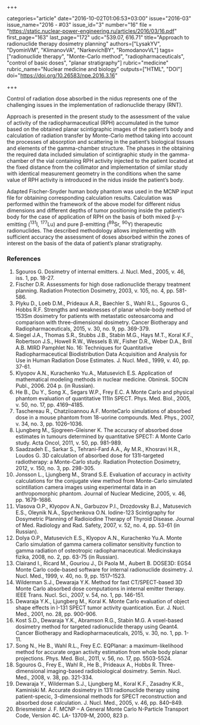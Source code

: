 +++

categories="article"
date="2016-10-02T01:06:53+03:00"
issue="2016-03"
issue_name="2016 - #03"
issue_id="3"
number="16"
file = "https://static.nuclear-power-engineering.ru/articles/2016/03/16.pdf"
first_page="163"
last_page="172"
udc="539.07, 616.71"
title="Approach to radionuclide therapy dosimetry planning"
authors=["LysakYV", "DyominVM", "KlimanovVA", "NarkevichBY", "RomodanovVL"]
tags=["radionuclide therapy", "Monte-Carlo method", "radiopharmaceuticals", "control of basic doses", "planar stratigraphy"]
rubric="medicine"
rubric_name="Nuclear medicine and biology"
outputs=["HTML", "DOI"]
doi="https://doi.org/10.26583/npe.2016.3.16"

+++

Control of radiation dose absorbed in the nidus represents one of the challenging issues in the implementation of radionuclide therapy (RNT). 

Approach is presented in the present study to the assessment of the value of activity of the radiopharmaceutical (RPH) accumulated in the tumor based on the obtained planar scintigraphic images of the patient’s body and calculation of radiation transfer by Monte-Carlo method taking into account the processes of absorption and scattering in the patient’s biological tissues and elements of the gamma-chamber structure.  The phases in the obtaining the required data included simulation of scintigraphic study in the gamma-chamber of the vial containing RPH activity injected to the patient located at the fixed distance from the collimator and implementation of similar study with identical measurement geometry in the conditions when the same value of RPH activity is introduced in the nidus inside the patient’s body. 

Adapted Fischer-Snyder human body phantom was used in the MCNP input file for obtaining corresponding calculation results. Calculation was performed within the framework of the above model for different nidus dimensions and different depths of tumor positioning inside the patient’s body for the case of application of RPH on the basis of both mixed β-γ-emitting (<sup>131</sup>I, <sup>177</sup>Lu) and pure β-emitting (<sup>89</sup>Sr, <sup>90</sup>Y) therapeutic radionuclides. The described methodology allows implementing with sufficient accuracy the assessment of doses absorbed within the zones of interest on the basis of the data of patient’s planar stratigraphy.

### References

1. Sgouros G. Dosimetry of internal emitters. J. Nucl. Med., 2005, v. 46, iss. 1, pp. 18-27.
2. Fischer D.R. Assessments for high dose radionuclide therapy treatment planning. Radiation Protection Dosimetry, 2003, v. 105, no. 4, pp. 581-586.
3. Plyku D., Loeb D.M., Prideaux A.R., Baechler S., Wahl R.L., Sgouros G., Hobbs R.F. Strengths and weaknesses of planar whole-body method of 153Sm dosimetry for patients with metastatic osteosarcoma and comparison with three-dimensional dosimetry. Cancer Biotherapy and Radiopharmaceuticals, 2015, v. 30, no. 9, pp. 369-379.
4. Siegel J.A., Thomas S.R., Stubbs J.B., Stabin M.G., Hays M.T., Koral K.F., Robertson J.S., Howell R.W., Wessels B.W., Fisher D.R., Weber D.A., Brill A.B. MIRD Pamphlet No. 16: Techniques for Quantitative Radiopharmaceutical Biodistribution Data Acquisition and Analysis for Use in Human Radiation Dose Estimates. J. Nucl. Med., 1999, v. 40, pp. 37-61.
5. Klyopov A.N., Kurachenko Yu.A., Matusevich E.S. Application of mathematical modeling methods in nuclear medicine. Obninsk. SOCIN Publ., 2006. 204 p. (in Russian).
6. He B., Du Y., Song X., Segars W.P., Frey E.C. A Monte Carlo and physical phantom evaluation of quantitative 111In SPECT. Phys. Med. Biol., 2005, v. 50, no. 17, pp. 4169–4185.
7. Taschereau R., Chatziioannou A.F. MonteCarlo simulations of absorbed dose in a mouse phantom from 18-uorine compounds. Med. Phys., 2007, v. 34, no. 3, pp. 1026–1036.
8. Ljungberg M., Sjogreen-Gleisner K. The accuracy of absorbed dose estimates in tumours determined by quantitative SPECT: A Monte Carlo study. Acta Oncol, 2011, v. 50, pp. 981-989.
9. Saadzadeh E., Sarkar S., Tehrani-Fard A.A., Ay M.R., Khosravi H.R., Loudos G. 3D calculation of absorbed dose for 131I-targeted radiotherapy: a Monte-Carlo study. Radiation Protection Dosimetry, 2012, v. 150, no. 3, pp. 298-305.
10. Jonsson L., Ljungberg M., Strand S.E. Evaluation of accuracy in activity calculations for the conjugate view method from Monte-Carlo simulated scintillation camera images using experimental data in an anthropomorphic phantom. Journal of Nuclear Medicine, 2005, v. 46, pp. 1679-1686.
11. Vlasova O.P., Klyopov A.N., Garbuzov P.I., Drozdovsky B.J., Matusevich E.S., Oleynik N.A., Spychenkova O.N. Iodine-123 Scintigraphy for Dosymetric Planning of Radioiodine Therapy of Thyroid Disease. Journal of Med. Radiology and Rad. Safety, 2007, v. 52, no. 4, pp. 53-61 (in Russian).
12. Dolya O.P., Matusevich E.S., Klyopov A.N., Kurachenko Yu.A. Monte Carlo simulation of gamma camera collimator sensitivity function to gamma radiation of osteotropic radiopharmaceutical. Medicinskaya fizika, 2008, no. 2, pp. 63-75 (in Russian).
13. Clairand I., Ricard M., Gouriou J., Di Paola M., Aubert B. DOSE3D: EGS4 Monte Carlo code-based software for internal radionuclide dosimetry. J. Nucl. Med., 1999, v. 40, no. 9, pp. 1517–1523.
14. Wilderman S.J., Dewaraja Y.K. Method for fast CT/SPECT-based 3D Monte Carlo absorbed dose computations in internal emitter therapy. IEEE Trans. Nucl. Sci., 2007, v. 54, no. 1, pp. 146-151.
15. Dewaraja Y.K., Ljungberg M., Koral K. Monte Carlo evaluation of object shape effects in I-131 SPECT tumor activity quantication. Eur. J. Nucl. Med., 2001, no. 28, pp. 900-906.
16. Kost S.D., Dewaraja Y.K., Abramson R.G., Stabin M.G. A voxel-based dosimetry method for targeted radionuclide therapy using Geant4. Cancer Biotherapy and Radiopharmaceuticals, 2015, v. 30, no. 1, pp. 1-11.
17. Song N., He B., Wahl R.L., Frey E.C. EQPlanar: a maximum-likelihood method for accurate organ activity estimation from whole body planar projections. Phys. Med. Biol., 2011, v. 56, no. 17, pp. 5503-5524.
18. Sgouros G., Frey E., Wahl R., He B., Prideaux A., Hobbs R. Three-dimensional imaging-based radiobiological dosimetry. Semin. Nucl. Med., 2008, v. 38, pp. 321-334.
19. Dewaraja Y., Wilderman S.J., Ljungberg M., Koral K.F., Zasadny K.R., Kaminiski M. Accurate dosimetry in 131I radionuclide therapy using patient-specic, 3-dimensional methods for SPECT reconstruction and absorbed dose calculation. J. Nucl. Med., 2005, v. 46, pp. 840–849.
20. Briesmeister J. F. MCNP – A General Monte Carlo N-Particle Transport Code, Version 4C. LA- 13709-M, 2000, 823 p.